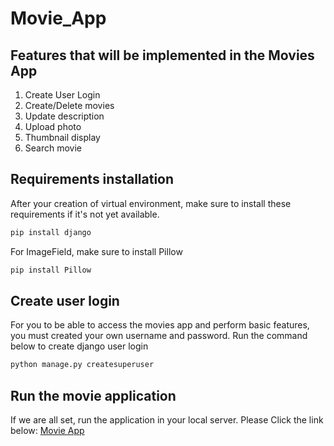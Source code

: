 # Movie_App
## Features that will be implemented in the Movies App

1. Create User Login
2. Create/Delete movies
3. Update description
4. Upload photo
5. Thumbnail display
6. Search movie

## Requirements installation
After your creation of virtual environment, make sure to install these requirements if it's not yet available.
```bash
pip install django
```
For ImageField, make sure to install Pillow
```bash
pip install Pillow
```
## Create user login
For you to be able to access the movies app and perform basic features, you must created your own username and password.
Run the command below to create django user login
```bash
python manage.py createsuperuser
```
## Run the movie application
If we are all set, run the application in your local server.
Please Click the link below:
[Movie App](http://127.0.0.1:8000/movies/)
